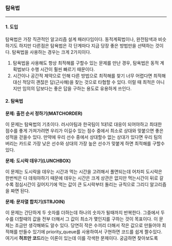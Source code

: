 ### 탐욕법

------

#### 1. 도입

탐욕법은 가장 직관적인 알고리즘 설계 패러다임이다. 동적계획법이나, 완전탐색과 비슷하기도 하지만 다른점은 탐욕법은 각 단계마다 지금 당장 좋은 방법만을 선택하는 것이다. 탐욕법을 사용하는 경우는 크게 2가지이다. 

1. 탐욕법을 사용해도 항상 최적해를 구할수 있는 문제를 만난 경우, 탐욕법은 동적 계획법보다 수행 시간이 훨씬 빠르기 때문이다.
2. 시간이나 공간적 제약으로 인해 다른 방법으로 최적해를 찾기 너무 어렵다면 최적해 대신 적당히 괜찮은 답(근사해)을 찾는 것으로 타협할 수 있다. 이럴 때 최적은 아니지만 임의의 답보다는 좋은 답을 구하는 용도로 유용하게 쓰인다.

#### 2. 탐욕법

**문제: 출전 순서 정하기(MATCHORDER)**

이 문제는 탐욕법의 기초이다. 러시아팀과 한국팀이 1대1로 대응이 되어야하고 최대한 점수를 좋게 가져가려면 우리가 이길수 있는 점수 중에서 최소로 상대와 맞붙으면 좋은 성적을 걷을수 있다. 만약에 우리 선수 중에서 상대할수 없는 상대가 있다면 우리 팀의 버리는 카드로 가장 낮은 선수와 상대의 가장 높은 선수가 맞붙게 하면 최적해를 구할수 있다.

**문제: 도시락 데우기(LUNCHBOX)**

이 문제는 도시락을 데우는 시간과 먹는 시간을 고려해서 풀면되는데 어차피 도시락은 한번씩은 다 데워야하기 때문에 데우는 시간은 크게 상관은 없지만 먹는시간이 뒤로 갈수록 점심시간이 길어지기에 먹는 값이 큰 도시락부터 돌리는 규칙으로 그리디 알고리즘을 짜면 된다.

**문제: 문자열 합치기(STRJOIN)**

이 문제는 간단하게 두 숫자를 더하는데 하나의 숫자가 될때까지 반복한다. 그중에서 두수를 더할때의 값을 전부 더해서 그 값이 최소가 몇인지를 구하는 것이 목표이다. 이 문제는 조금만 생각해봐도 알수 있다. 당연히 작은 수끼리 더해서 작은 값으로 만들어야 최적해를 만들수 있기에 priority_queue를 사용하여서 구현하면 코드를 쉽게 짤수있다. 여기서 **허프만 코드**라는 이론이 있는데 이를 각색한 문제이다. 궁금하면 찾아보도록